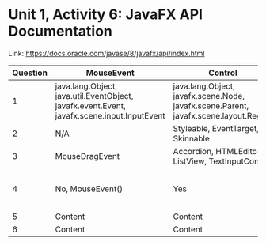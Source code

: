 # Unit 1, Activity 6: JavaFX API Documentation

Link: https://docs.oracle.com/javase/8/javafx/api/index.html

Question | MouseEvent | Control | Canvas
---------|------------|---------|-------
1 | java.lang.Object, java.util.EventObject, javafx.event.Event, javafx.scene.input.InputEvent | java.lang.Object, javafx.scene.Node, javafx.scene.Parent, javafx.scene.layout.Region | java.lang.Object, javafx.scene.Node|
2 | N/A | Styleable, EventTarget, Skinnable | Styleable, EventTarget |
3 | MouseDragEvent | Accordion, HTMLEditor, ListView, TextInputControl| N/A |
4 | No, MouseEvent() | Yes | No, Canvas(), Canvas(double width, double height) |
5 | Content | Content | Content |
6 | Content | Content | Content |
